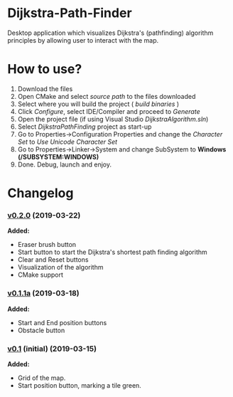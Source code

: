 # Dijkstra-Path-Finder
Desktop application which visualizes Dijkstra's (pathfinding) algorithm principles by allowing user to interact with the map.

# How to use?
1. Download the files
2. Open CMake and select *source path* to the files downloaded
3. Select where you will build the project ( *build binaries* )
4. Click *Configure*, select IDE/Compiler and proceed to *Generate*
5. Open the project file (if using Visual Studio *DijkstraAlgorithm.sln*)
6. Select *DijkstraPathFinding* project as start-up
7. Go to Properties->Configuration Properties and change the *Character Set* to *Use Unicode Character Set*
8. Go to Properties->Linker->System and change SubSystem to **Windows (/SUBSYSTEM:WINDOWS)**
9. Done. Debug, launch and enjoy.

# Changelog
### [v0.2.0](https://github.com/abelzis/Dijkstra-Path-Finder/releases/tag/v0.2.0) (2019-03-22)
  **Added:**
  - Eraser brush button
  - Start button to start the Dijkstra's shortest path finding algorithm
  - Clear and Reset buttons
  - Visualization of the algorithm
  - CMake support
### [v0.1.1a](https://github.com/abelzis/Dijkstra-Path-Finder/releases/tag/v0.1.1a) (2019-03-18)
  **Added:**
  - Start and End position buttons
  - Obstacle button
### [v0.1](https://github.com/abelzis/Dijkstra-Path-Finder/releases/tag/v0.1) (initial) (2019-03-15)
  **Added:**
  - Grid of the map.
  - Start position button, marking a tile green.
